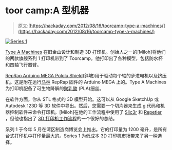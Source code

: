 # toor camp:A 型机器

> 原文:[https://hackaday.com/2012/08/16/toorcamp-type-a-machines/](https://hackaday.com/2012/08/16/toorcamp-type-a-machines/)

[![](../Images/dc363356ffedd758b5dbde9e0f8f0747.png "Series 1")](http://hackaday.com/2012/08/16/toorcamp-type-a-machines/7773280724_a14376fd87_k/)

[Type A Machines](http://typeamachines.com/ "Type A Machines") 在旧金山设计和制造 3D 打印机。创始人之一的[Miloh]将他们的两款旗舰系列 1 打印机带到了 Toorcamp。他打印出了各种模型，包括防水杯和四轴飞行器臂。

[RepRap Arduino MEGA Pololu Shield](http://reprap.org/wiki/Arduino_Mega_Pololu_Shield "RAMPS")(斜坡)用于驱动每个轴的步进电机以及挤压机。这是附在运行[马林](https://github.com/ErikZalm/Marlin/ "Marlin") RepRap 固件的 Arduino MEGA 上的。Type A Machines 为打印机配备了可生物降解的[聚乳酸](http://en.wikipedia.org/wiki/Polylactic_acid "Polylactic Acid") (PLA)细丝。

在软件方面，你从 STL 格式的 3D 模型开始。这可以从 Google SketchUp 或 Autodesk 123D 等 3D 软件中导出。然后，您需要一个切片器来生成 g 代码和机器控制软件来命令打印机。[Miloh]在他的工作流程中使用了 [Slic3r](http://slic3r.org/ "Slic3r") 和 [Repetier](http://reprap.org/wiki/Repetier-Host "Repetier") ，但他也指出了 [3D 打印机工作流程](http://techwall.net/ultimaker-3d-printing-workflow "3D Printing Workflow")的一个很好的总结。

系列 1 于今年 5 月在湾区制造商博览会上推出。它的打印量为 1200 毫升，是所有台式打印机中打印量最大的。Series 1 为低成本 3D 打印机市场带来了另一种选择。